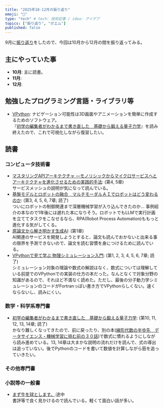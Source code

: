 ```yaml
---
title: "2025年10-12月の振り返り"
emoji: "💨"
type: "tech" # tech: 技術記事 / idea: アイデア
topics: ["振り返り", "ポエム"]
published: false
---
```


9月に[振り返り](./926-2025-3q-retorspective)をしたので、今回は10月から12月の間を振り返ってみる。

## 主にやっていた事

* **10月**: 主に読書。
* **11月**: 
* **12月**: 

## 勉強したプログラミング言語・ライブラリ等

* [VPython](https://vpython.org/): ナビゲーション可能性は3D画面やアニメーションを簡単に作成するためのソフトウェア。  
  『[初学の編集者がわかるまで書き直した　基礎から鍛える量子力学](https://amzn.to/3YdEdtd)』を読み終えたので、これで可視化しながら復習したい。

## 読書

### コンピュータ技術書

* [マスタリングAPIアーキテクチャ ―モノリシックからマイクロサービスへとアーキテクチャを進化させるための実践的手法](https://amzn.to/3IhlFTr): (第4, 5章)  
  サービスメッシュの説明が気になって読んでいる。
* [基盤モデルとロボットの融合　マルチモーダルＡＩでロボットはどう変わるのか](https://amzn.to/3IBLldD): (第3, 4, 5, 6, 7章; 読了)  
  ついにロボットの制御関連まで深層機械学習が入り込んできたのか… 事例紹介の本なので1年後には遅れた本になりそう。ロボットでもLLMで実行計画を立ててタスクをこなせるなら、RPA(Robot Process Automation)ももっと進化する気がしてくる。
* [原論文から解き明かす生成AI](https://amzn.to/470KBa7): (第1章)  
  AI関連のサービスを開発しようとすると、論文も読んでおかないと出来る事の限界を予測できないので、論文を読む習慣を身につけるために読んでいる。
* [VPythonで見て学ぶ 物理シミュレーション入門](https://amzn.to/46PvzFA): (第1, 2, 3, 4, 5, 6, 7章; 読了)  
  シミュレーション対象の理論や数式の解説はなく、数式については理解している前提でのVPythonでの実装の仕方の本だった。なんとなくで対象分野の知識があるので、それほど不満なく読めた。ただし、最後の分子動力学シミュレーションのコードがFortranっぽい書き方でVPythonらしくない。速くならないし、読みにくい。

### 数学・科学系専門書

* [初学の編集者がわかるまで書き直した　基礎から鍛える量子力学](https://amzn.to/3YdEdtd): (第10, 11, 12, 13, 14章; 読了)  
  かなり難しくなってきたので、前に戻ったり、別の本([線形代数の半歩先　データサイエンス・機械学習に挑む前の３０話](https://amzn.to/4m3gdCo))で数式に慣れるようにしながら読み進めている。13, 14章は大まかな説明の流れだけを読んで、式の導出は追っていない。後でPythonのコードを書いて数値を計算しながら筋を追っていきたい。

### その他専門書

### 小説等の一般書

* [まず牛を球とします。](https://amzn.to/48llJMO):途中  
  書評等で良く見かけるので読んでいる。軽くて面白い話が多い。

